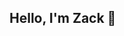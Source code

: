 ## Hello, I'm Zack 👋
<a href="https://www.linkedin.com/in/zachary-d-klein/">
<!--
**zklein-94/zklein-94** is a ✨ _special_ ✨ repository because its `README.md` (this file) appears on your GitHub profile.

##Introduction
[Brief Intro]

I am currently a Helpdesk Administrator with a degree in Criminal Justice. I have recently obtained the CompTIA Security+ certificaiton.

##Objective
[Provide Objective]

My passion for technology and criminal justice has led me to cybersecurity. I am working towards transitioning into this field.

##Skills
[Provide Skills and projects. Hyperlink the projects.]

|  Skill                                  |  Project          |
| ----------------------------------------|-------------------|
|                                         |                   |


## Certificates

<img src="https://drive.google.com/drive/folders/153A1YTspoyYlbkK02gZU_hXj2ujOZj9i?dmr=1&ec=wgc-drive-globalnav-goto"/>

